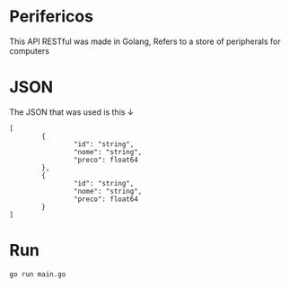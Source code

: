 # Perifericos
This API RESTful was made in Golang, Refers to a store of peripherals for computers

# JSON
The JSON that was used is this ↓

```
[
		{
				"id": "string",
				"nome": "string",
				"preco": float64
		},
		{
				"id": "string",
				"nome": "string",
				"preco": float64
		}
]
```

# Run
```go run main.go```
